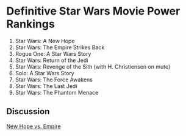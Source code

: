 # Definitive Star Wars Movie Power Rankings

1. Star Wars: A New Hope
2. Star Wars: The Empire Strikes Back
3. Rogue One: A Star Wars Story
4. Star Wars: Return of the Jedi
5. Star Wars: Revenge of the Sith (with H. Christiensen on mute)
6. Solo: A Star Wars Story
7. Star Wars: The Force Awakens
8. Star Wars: The Last Jedi
9. Star Wars: The Phantom Menace

## Discussion
[New Hope vs. Empire](new_hope_vs_empire.md)

